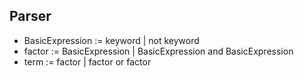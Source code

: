 ## Parser
- BasicExpression := keyword | not keyword  
- factor := BasicExpression | BasicExpression and BasicExpression  
- term := factor | factor or factor  